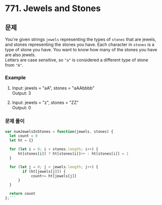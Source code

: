 # 771. Jewels and Stones

## 문제

You're given strings <code>jewels</code> representing the types of <code>stones</code> that are jewels, and stones representing the stones you have. Each character in <code>stones</code> is a type of stone you have. You want to know how many of the stones you have are also jewels.  
Letters are case sensitive, so <code>"a"</code> is considered a different type of stone from <code>"A"</code>.

### Example

1. Input: jewels = "aA", stones = "aAAbbbb"  
   Output: 3

2. Input: jewels = "z", stones = "ZZ"  
   Output: 0

### 문제 풀이

````js
var numJewelsInStones = function(jewels, stones) {
  let count = 0
  let ht = {}

  for (let i = 0; i < stones.length; i++) {
      ht[stones[i]] ? ht[stones[i]]++ : ht[stones[i]] = 1
  }

  for (let j = 0; j < jewels.length; j++) {
        if (ht[jewels[j]]) {
            count+= ht[jewels[j]]
      }
  }

  return count
};```
````
